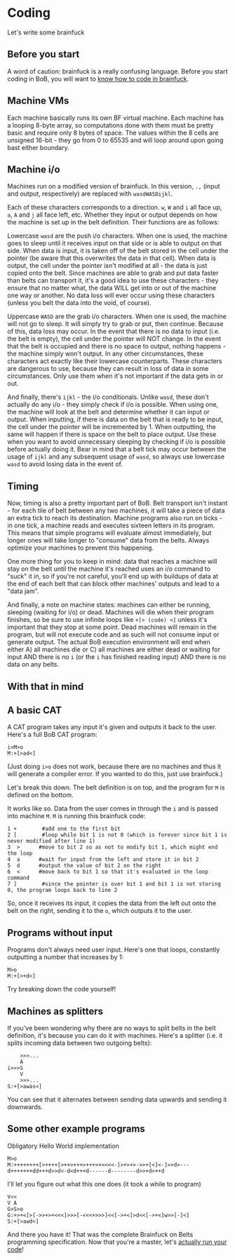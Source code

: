 # Coding
Let's write some brainfuck

## Before you start
A word of caution: brainfuck is a really confusing language. Before you start coding in BoB, you will want to [know how to code in brainfuck](https://esolangs.org/wiki/Brainfuck).

## Machine VMs
Each machine basically runs its own BF virtual machine. Each machine has a looping 8-byte array, so computations done with them must be pretty basic and require only 8 bytes of space. The values within the 8 cells are unsigned 16-bit - they go from 0 to 65535 and will loop around upon going bast either boundary.

## Machine i/o
Machines run on a modified version of brainfuck. In this version, `.,` (input and output, respectively) are replaced with `wasdWASDijkl`.

Each of these characters corresponds to a direction. `w`, `W` and `i` all face up, `a`, `A` and `j` all face left, etc. Whether they input or output depends on how the machine is set up in the belt definition. Their functions are as follows:

Lowercase `wasd` are the push i/o characters. When one is used, the machine goes to sleep until it receives input on that side or is able to output on that side. When data is input, it is taken off of the belt stored in the cell under the pointer (be aware that this overwrites the data in that cell). When data is output, the cell under the pointer isn't modified at all - the data is just copied onto the belt. Since machines are able to grab and put data faster than belts can transport it, it's a good idea to use these characters - they ensure that no matter what, the data WILL get into or out of the machine one way or another. No data loss will ever occur using these characters (unless you belt the data into the void, of course).

Uppercase `WASD` are the grab i/o characters. When one is used, the machine will not go to sleep. It will simply try to grab or put, then continue. Because of this, data loss may occur. In the event that there is no data to input (i.e. the belt is empty), the cell under the pointer will NOT change. In the event that the belt is occupied and there is no space to output, nothing happens - the machine simply won't output. In any other circumstances, these characters act exactly like their lowercase counterparts. These characters are dangerous to use, because they can result in loss of data in some circumstances. Only use them when it's not important if the data gets in or out.

And finally, there's `ijkl` - the i/o conditionals. Unlike `wasd`, these don't actually do any i/o - they simply check if i/o is possible. When using one, the machine will look at the belt and determine whether it can input or output. When inputting, if there is data on the belt that is ready to be input, the cell under the pointer will be incremented by 1. When outputting, the same will happen if there is space on the belt to place output. Use these when you want to avoid unnecessary sleeping by checking if i/o is possible before actually doing it. Bear in mind that a belt tick may occur between the usage of `ijkl` and any subsequent usage of `wasd`, so always use lowercase `wasd` to avoid losing data in the event of.

## Timing
Now, timing is also a pretty important part of BoB. Belt transport isn't instant - for each tile of belt between any two machines, it will take a piece of data an extra tick to reach its destination. Machine programs also run on ticks - in one tick, a machine reads and executes sixteen letters in its program. This means that simple programs will evaluate almost immediately, but longer ones will take longer to "consume" data from the belts. Always optimize your machines to prevent this happening.

One more thing for you to keep in mind: data that reaches a machine will stay on the belt until the machine it's reached uses an i/o command to "suck" it in, so if you're not careful, you'll end up with buildups of data at the end of each belt that can block other machines' outputs and lead to a "data jam".

And finally, a note on machine states: machines can either be running, sleeping (waiting for i/o) or dead. Machines will die when their program finishes, so be sure to use infinite loops like `+[> (code) <]` unless it's important that they stop at some point. Dead machines will remain in the program, but will not execute code and as such will not consume input or generate output. The actual BoB execution environment will end when either A) all machines die or C) all machines are either dead or waiting for input AND there is no `i` (or the `i` has finished reading input) AND there is no data on any belts.

## With that in mind

## A basic CAT
A CAT program takes any input it's given and outputs it back to the user. Here's a full BoB CAT program:
```
i>M>o
M:+[>ad<]
```
(Just doing `i>o` does not work, because there are no machines and thus it will generate a compiler error. If you wanted to do this, just use brainfuck.)

Let's break this down. The belt definition is on top, and the program for `M` is defined on the bottom.

It works like so. Data from the user comes in through the `i` and is passed into machine `M`. `M` is running this brainfuck code:
```
1 +        #add one to the first bit
2 [        #loop while bit 1 is not 0 (which is forever since bit 1 is never modified after line 1)
3  >      #move to bit 2 so as not to modify bit 1, which might end the loop
4  a      #wait for input from the left and store it in bit 2
5  d      #output the value of bit 2 on the right
6  <      #move back to bit 1 so that it's evaluated in the loop command
7 ]        #since the pointer is over bit 1 and bit 1 is not storing 0, the program loops back to line 2
```
So, once it receives its input, it copies the data from the left out onto the belt on the right, sending it to the `o`, which outputs it to the user.

## Programs without input
Programs don't always need user input. Here's one that loops, constantly outputting a number that increases by 1:
```
M>o
M:+[>+d<]
```
Try breaking down the code yourself!

## Machines as splitters
If you've been wondering why there are no ways to split belts in the belt definition, it's because you can do it with machines. Here's a splitter (i.e. it splits incoming data between two outgoing belts):
```
    >>>...
    A
i>>>S
    V
    >>>...
S:+[>awas<]
```
You can see that it alternates between sending data upwards and sending it downwards.

## Some other example programs
Obligatory Hello World implementation
```
M>o
M:++++++++[>++++[>++>+++>+++>+<<<<-]>+>+>->>+[<]<-]>>d>---d+++++++dd+++d>>d<-d<d+++d------d--------d>>+d>++d
```
I'll let you figure out what this one does (it took a while to program)
```
V<<
V A
G>S>o
G:+>+<[>[->>+>+<<<]>>>[-<<<+>>>]<<[->+<]>d<<[->+<]w>>[-]<]
S:+[>awd<]
```

And there you have it! That was the complete Brainfuck on Belts programming specification. Now that you're a master, let's [actually run your code](https://github.com/CreatedorMade/bf-on-belts/blob/master/docs/running.md)!
